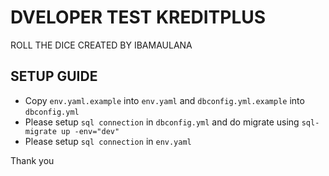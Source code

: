 # DVELOPER TEST KREDITPLUS
ROLL THE DICE CREATED BY IBAMAULANA 

## SETUP GUIDE
* Copy `env.yaml.example` into `env.yaml` and `dbconfig.yml.example` into `dbconfig.yml`
* Please setup `sql connection` in `dbconfig.yml` and do migrate using ```sql-migrate up -env="dev"```
* Please setup `sql connection`  in `env.yaml`

Thank you
